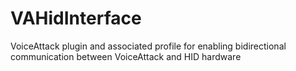 # VAHidInterface
VoiceAttack plugin and associated profile for enabling bidirectional communication between VoiceAttack and HID hardware
